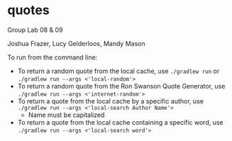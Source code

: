 # quotes

Group Lab 08 & 09

Joshua Frazer, Lucy Gelderloos, Mandy Mason

To run from the command line:
- To return a random quote from the local cache, use `./gradlew run` or `./gradlew run --args <'local-random'>`
- To return a random quote from the Ron Swanson Quote Generator, use `./gradlew run --args <'internet-random'>`
- To return a quote from the local cache by a specific author, use `./gradlew run --args <'local-search Author Name'>`
  - Name must be capitalized
- To return a quote from the local cache containing a specific word, use `./gradlew run --args <'local-search word'>`